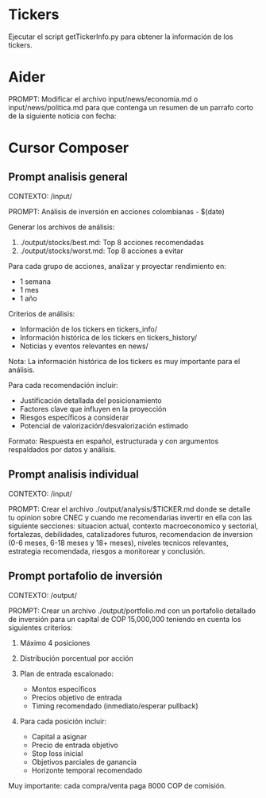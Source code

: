# Tickers

Ejecutar el script getTickerInfo.py para obtener la información de los tickers.

# Aider

PROMPT: Modificar el archivo input/news/economia.md o input/news/politica.md para que contenga un resumen de un parrafo corto de la siguiente noticia con fecha:

# Cursor Composer

## Prompt analisis general

CONTEXTO: /input/

PROMPT: Análisis de inversión en acciones colombianas - $(date)

Generar los archivos de análisis:

1. ./output/stocks/best.md: Top 8 acciones recomendadas
2. ./output/stocks/worst.md: Top 8 acciones a evitar

Para cada grupo de acciones, analizar y proyectar rendimiento en:

- 1 semana
- 1 mes
- 1 año

Criterios de análisis:

- Información de los tickers en tickers_info/
- Información histórica de los tickers en tickers_history/
- Noticias y eventos relevantes en news/

Nota: La información histórica de los tickers es muy importante para el análisis.

Para cada recomendación incluir:

- Justificación detallada del posicionamiento
- Factores clave que influyen en la proyección
- Riesgos específicos a considerar
- Potencial de valorización/desvalorización estimado

Formato: Respuesta en español, estructurada y con argumentos respaldados por datos y análisis.

## Prompt analisis individual

CONTEXTO: /input/

PROMPT: Crear el archivo ./output/analysis/$TICKER.md donde se detalle tu opinion sobre CNEC y cuando me recomendarias invertir en ella con las siguiente secciones: situacion actual, contexto macroeconomico y sectorial, fortalezas, debilidades, catalizadores futuros, recomendacion de inversion (0-6 meses, 6-18 meses y 18+ meses), niveles tecnicos relevantes, estrategia recomendada, riesgos a monitorear y conclusión.

## Prompt portafolio de inversión

CONTEXTO: /output/

PROMPT: Crear un archivo ./output/portfolio.md con un portafolio detallado de inversión para un capital de COP 15,000,000 teniendo en cuenta los siguientes criterios:

1. Máximo 4 posiciones
2. Distribución porcentual por acción
3. Plan de entrada escalonado:

   - Montos específicos
   - Precios objetivo de entrada
   - Timing recomendado (inmediato/esperar pullback)

4. Para cada posición incluir:

   - Capital a asignar
   - Precio de entrada objetivo
   - Stop loss inicial
   - Objetivos parciales de ganancia
   - Horizonte temporal recomendado

Muy importante: cada compra/venta paga 8000 COP de comisión.
